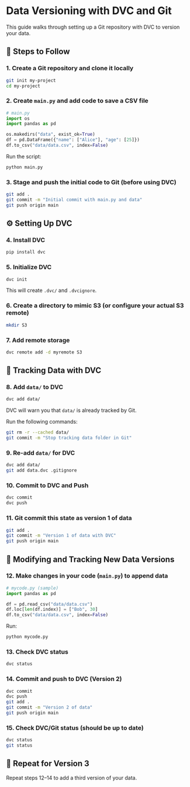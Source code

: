 
# Data Versioning with DVC and Git

This guide walks through setting up a Git repository with DVC to version your data.

## 🚀 Steps to Follow

### 1. Create a Git repository and clone it locally

```bash
git init my-project
cd my-project
```

### 2. Create `main.py` and add code to save a CSV file

```python
# main.py
import os
import pandas as pd

os.makedirs("data", exist_ok=True)
df = pd.DataFrame({"name": ["Alice"], "age": [25]})
df.to_csv("data/data.csv", index=False)
```

Run the script:

```bash
python main.py
```

### 3. Stage and push the initial code to Git (before using DVC)

```bash
git add .
git commit -m "Initial commit with main.py and data"
git push origin main
```

## ⚙️ Setting Up DVC

### 4. Install DVC

```bash
pip install dvc
```

### 5. Initialize DVC

```bash
dvc init
```

This will create `.dvc/` and `.dvcignore`.

### 6. Create a directory to mimic S3 (or configure your actual S3 remote)

```bash
mkdir S3
```

### 7. Add remote storage

```bash
dvc remote add -d myremote S3
```

## 📂 Tracking Data with DVC

### 8. Add `data/` to DVC

```bash
dvc add data/
```

DVC will warn you that `data/` is already tracked by Git.

Run the following commands:

```bash
git rm -r --cached data/
git commit -m "Stop tracking data folder in Git"
```

### 9. Re-add `data/` for DVC

```bash
dvc add data/
git add data.dvc .gitignore
```

### 10. Commit to DVC and Push

```bash
dvc commit
dvc push
```

### 11. Git commit this state as version 1 of data

```bash
git add .
git commit -m "Version 1 of data with DVC"
git push origin main
```

## 🔁 Modifying and Tracking New Data Versions

### 12. Make changes in your code (`main.py`) to append data

```python
# mycode.py (sample)
import pandas as pd

df = pd.read_csv("data/data.csv")
df.loc[len(df.index)] = ["Bob", 30]
df.to_csv("data/data.csv", index=False)
```

Run:

```bash
python mycode.py
```

### 13. Check DVC status

```bash
dvc status
```

### 14. Commit and push to DVC (Version 2)

```bash
dvc commit
dvc push
git add .
git commit -m "Version 2 of data"
git push origin main
```

### 15. Check DVC/Git status (should be up to date)

```bash
dvc status
git status
```


## 🔁 Repeat for Version 3

Repeat steps 12–14 to add a third version of your data.
